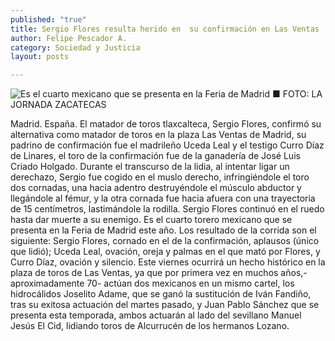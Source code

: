 ```yaml
---
published: "true"
title: Sergio Flores resulta herido en  su confirmación en Las Ventas
author: Felipe Pescador A.
category: Sociedad y Justicia
layout: posts

---
```


![Es el cuarto mexicano que se presenta en la Feria de Madrid 
■ FOTO: LA JORNADA ZACATECAS
](http://i.imgur.com/WG8Owebm.jpg)

Madrid. España. El matador de toros tlaxcalteca, Sergio Flores, confirmó su alternativa como matador de toros en la plaza Las Ventas de Madrid, su padrino de confirmación fue el madrileño Uceda Leal y el testigo Curro Díaz de Linares, el toro de la confirmación fue de la ganadería de José Luis Criado Holgado.
Durante el transcurso de la lidia, al intentar ligar un derechazo, Sergio fue cogido en el muslo derecho, infringiéndole el toro dos cornadas, una hacia adentro destruyéndole el músculo abductor y llegándole al fémur, y la otra cornada fue hacia afuera con una trayectoria de 15 centímetros, lastimándole la rodilla. Sergio Flores continuó en el ruedo hasta dar muerte a su enemigo. 
Es el cuarto torero mexicano que se presenta en la Feria de Madrid este año. Los resultado de la corrida son el siguiente: Sergio Flores, cornado en el de la confirmación, aplausos (único que lidió); Uceda Leal, ovación, oreja y palmas en el que mató por Flores, y Curro Díaz, ovación y silencio.
Este viernes ocurrirá un hecho histórico en la plaza de toros de Las Ventas, ya que por primera vez en muchos años,- aproximadamente 70- actúan dos mexicanos en un mismo cartel, los hidrocálidos Joselito Adame, que se ganó la sustitución de Iván Fandiño, tras su exitosa actuación del martes pasado, y Juan Pablo Sánchez que se presenta esta temporada, ambos actuarán al lado del sevillano Manuel Jesús El Cid, lidiando toros de Alcurrucén de los hermanos Lozano.
